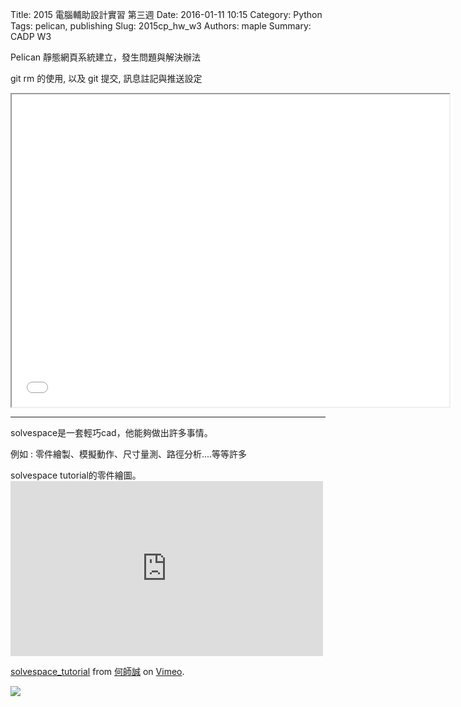 Title: 2015 電腦輔助設計實習 第三週
Date: 2016-01-11 10:15
Category: Python
Tags: pelican, publishing
Slug: 2015cp_hw_w3
Authors: maple
Summary: CADP W3
<p>Pelican 靜態網頁系統建立，發生問題與解決辦法<p>
<p>git rm 的使用, 以及 git 提交, 訊息註記與推送設定<p>
<iframe src="40223212_cp_w3_p.html" width="700" height=500"></iframe>
<hr>
solvespace是一套輕巧cad，他能夠做出許多事情。
<p>例如 : 零件繪製、模擬動作、尺寸量測、路徑分析....等等許多<p>
solvespace tutorial的零件繪圖。
<iframe src="https://player.vimeo.com/video/143748956" width="500" height="280" frameborder="0" webkitallowfullscreen mozallowfullscreen allowfullscreen></iframe> <p><a href="https://vimeo.com/143748956">solvespace_tutorial</a> from <a href="https://vimeo.com/user45258346">何師誠</a> on <a href="https://vimeo.com">Vimeo</a>.</p>
<img src="Y:\tmp\2015fallcadpb\user\40223212\image\text2.png" />

